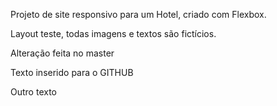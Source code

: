 Projeto de site responsivo para um Hotel, criado com Flexbox.

Layout teste, todas imagens e textos são fictícios.

Alteração feita no master

Texto inserido para o GITHUB

Outro texto